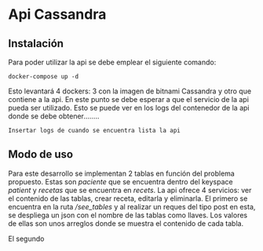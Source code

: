 # Api Cassandra

## Instalación 

Para poder utilizar la api se debe emplear el siguiente comando:
```
docker-compose up -d
```
Esto levantará 4 dockers: 3 con la imagen de bitnami Cassandra y 
otro que contiene a la api. En este punto se debe esperar a que el
 servicio de la api pueda ser utilizado. Esto se puede ver en los logs
 del contenedor de la api donde se debe obtener........

```
Insertar logs de cuando se encuentra lista la api
```

## Modo de uso

Para este desarrollo se implementan 2 tablas en función del problema propuesto. 
Estas son _paciente_ que se encuentra dentro del keyspace _patient_ y 
 _recetas_ que se encuentra en _recets_.
La api ofrece 4 servicios: ver el contenido de las tablas, crear receta, editarla y eliminarla.
El primero se encuentra en la ruta _/see\_tables_ y al realizar un reques
del tipo post en esta, se despliega un 
json con el nombre de las tablas como llaves. Los valores de ellas son unos arreglos donde
se muestra el contenido de cada tabla.

El segundo 

